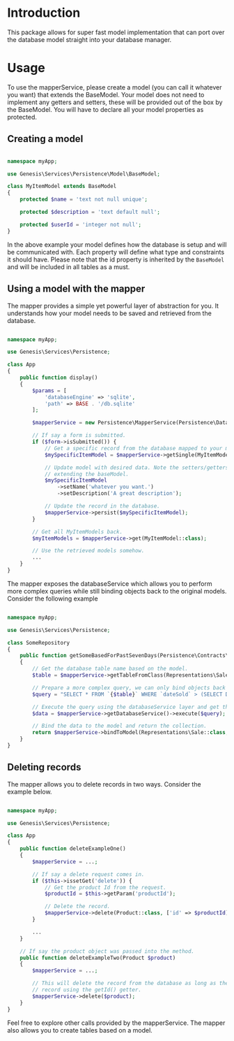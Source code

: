 Introduction
============

This package allows for super fast model implementation that can port over the database model straight into your database manager.

Usage
=====

To use the mapperService, please create a model (you can call it whatever you want) that extends the BaseModel. Your model does not need to implement any getters and setters, these will be provided out of the box by the BaseModel. You will have to declare all your model properties as protected.

Creating a model
-----------------

```php

namespace myApp;

use Genesis\Services\Persistence\Model\BaseModel;

class MyItemModel extends BaseModel
{
    protected $name = 'text not null unique';

    protected $description = 'text default null';

    protected $userId = 'integer not null';
}

```

In the above example your model defines how the database is setup and will be communicated with. Each property will define what type and constraints it should have. Please note that the id property is inherited by the `BaseModel` and will be included in all tables as a must.

Using a model with the mapper
-----------------------------

The mapper provides a simple yet powerful layer of abstraction for you. It understands how your model needs to be saved and retrieved from the database.

```php

namespace myApp;

use Genesis\Services\Persistence;

class App
{
    public function display()
    {
        $params = [
            'databaseEngine' => 'sqlite',
            'path' => BASE . '/db.sqlite'
        ];

        $mapperService = new Persistence\MapperService(Persistence\DatabaseService($params));

        // If say a form is submitted.
        if ($form->isSubmitted()) {
            // Get a specific record from the database mapped to your model object.
            $mySpecificItemModel = $mapperService->getSingle(MyItemModel::class, ['id' => $form->get('item_id')]);

            // Update model with desired data. Note the setters/getters are provided out of the box by just
            // extending the baseModel.
            $mySpecificItemModel
                ->setName('whatever you want.')
                ->setDescription('A great description');

            // Update the record in the database.
            $mapperService->persist($mySpecificItemModel);
        }

        // Get all MyItemModels back.
        $myItemModels = $mapperService->get(MyItemModel::class);

        // Use the retrieved models somehow.
        ...
    }
}

```

The mapper exposes the databaseService which allows you to perform more complex queries while still binding objects back to the original models. Consider the following example

```php

namespace myApp;

use Genesis\Services\Persistence;

class SomeRepository
{
    public function getSomeBasedForPastSevenDays(Persistence\Contracts\MapperService $mapperService)
    {
        // Get the database table name based on the model.
        $table = $mapperService->getTableFromClass(Representations\Sale::class);

        // Prepare a more complex query, we can only bind objects back if we have all columns corresponding to the model.
        $query = "SELECT * FROM `{$table}` WHERE `dateSold` > (SELECT DATETIME('now', '-7 day')) AND `userId` = {$userId}";

        // Execute the query using the databaseService layer and get the data back.
        $data = $mapperService->getDatabaseService()->execute($query);

        // Bind the data to the model and return the collection.
        return $mapperService->bindToModel(Representations\Sale::class, $data);   
    }
}

```

Deleting records
----------------

The mapper allows you to delete records in two ways. Consider the example below.

```php

namespace myApp;

use Genesis\Services\Persistence;

class App
{
    public function deleteExampleOne()
    {
        $mapperService = ...;

        // If say a delete request comes in.
        if ($this->issetGet('delete')) {
            // Get the product Id from the request.
            $productId = $this->getParam('productId');

            // Delete the record.
            $mapperService->delete(Product::class, ['id' => $productId]);
        }

        ...
    }

    // If say the product object was passed into the method.
    public function deleteExampleTwo(Product $product)
    {
        $mapperService = ...;

        // This will delete the record from the database as long as the object can give back the id of the
        // record using the getId() getter.
        $mapperService->delete($product);
    }
}

```

Feel free to explore other calls provided by the mapperService. The mapper also allows you to create tables based on a model.
